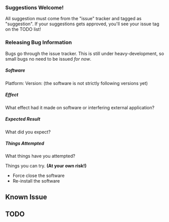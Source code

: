### Suggestions Welcome!
All suggestion must come from the "issue" tracker and tagged as "suggestion".
If your suggestions gets approved, you'll see your issue tag on the
TODO list!

### Releasing Bug Information
Bugs go through the issue tracker. This is still under heavy-development,
so small bugs no need to be issued *for now*.

##### Software
Platform:
Version: (the software is not strictly following versions yet)

##### Effect
What effect had it made on software or interfering external application?

##### Expected Result
What did you expect?

##### Things Attempted
What things have you attempted?

Things you can try. __(At your own risk!)__
* Force close the software
* Re-install the software

## Known Issue

## TODO
